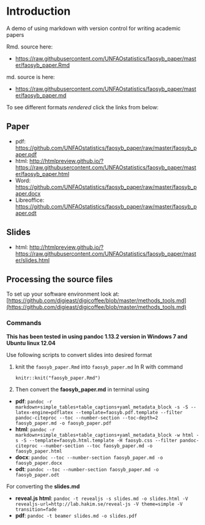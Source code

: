 # Introduction

A demo of using markdown with version control for writing academic papers

Rmd. source here:

- <https://raw.githubusercontent.com/UNFAOstatistics/faosyb_paper/master/faosyb_paper.Rmd>

md. source is here:

- <https://raw.githubusercontent.com/UNFAOstatistics/faosyb_paper/master/faosyb_paper.md>

To see different formats *rendered* click the links from below:

## Paper

- pdf: <https://github.com/UNFAOstatistics/faosyb_paper/raw/master/faosyb_paper.pdf>
- html: <http://htmlpreview.github.io/?https://raw.githubusercontent.com/UNFAOstatistics/faosyb_paper/master/faosyb_paper.html>
- Word: <https://github.com/UNFAOstatistics/faosyb_paper/raw/master/faosyb_paper.docx>
- Libreoffice: <https://github.com/UNFAOstatistics/faosyb_paper/raw/master/faosyb_paper.odt>

## Slides

- html: <http://htmlpreview.github.io/?https://raw.githubusercontent.com/UNFAOstatistics/faosyb_paper/master/slides.html>

## Processing the source files

To set up your software environment look at: [https://github.com/digieast/digicoffee/blob/master/methods_tools.md](https://github.com/digieast/digicoffee/blob/master/methods_tools.md)

### Commands

**This has been tested in using pandoc 1.13.2 version in Windows 7 and Ubuntu linux 12.04**

Use following scripts to convert slides into desired format

1. knit the `faosyb_paper.Rmd` into `faosyb_paper.md` In R with command

    `knitr::knit("faosyb_paper.Rmd")`    

2. Then convert the **faosyb_paper.md** in terminal using

- **pdf**: `pandoc -r markdown+simple_tables+table_captions+yaml_metadata_block -s -S --latex-engine=pdflatex --template=faosyb.pdf.template --filter pandoc-citeproc --toc --number-section --toc-depth=2 faosyb_paper.md -o faosyb_paper.pdf`
- **html**: `pandoc -r markdown+simple_tables+table_captions+yaml_metadata_block -w html -s -S --template=faosyb.html.template -H faosyb.css --filter pandoc-citeproc --number-section --toc faosyb_paper.md -o faosyb_paper.html`
- **docx**: `pandoc --toc --number-section faosyb_paper.md -o faosyb_paper.docx`
- **odt**: `pandoc --toc --number-section faosyb_paper.md -o faosyb_paper.odt`


For converting the **slides.md**

- **reveal.js html**: `pandoc -t revealjs -s slides.md -o slides.html -V revealjs-url=http://lab.hakim.se/reveal-js -V theme=simple -V transition=fade`
- **pdf**: `pandoc -t beamer slides.md -o slides.pdf`


